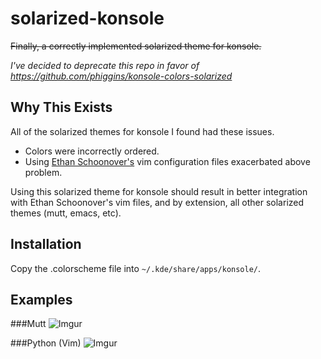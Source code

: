 solarized-konsole
=================

~~Finally, a correctly implemented solarized theme for konsole.~~

*I've decided to deprecate this repo in favor of https://github.com/phiggins/konsole-colors-solarized*

Why This Exists
---------------

All of the solarized themes for konsole I found had these issues.

 - Colors were incorrectly ordered.
 - Using [Ethan Schoonover's](https://github.com/altercation/solarized) vim configuration files exacerbated above problem.

Using this solarized theme for konsole should result in better integration with Ethan Schoonover's vim files, and by extension, all other solarized themes (mutt, emacs, etc).

Installation
------------

Copy the .colorscheme file into ```~/.kde/share/apps/konsole/```.

Examples
--------
###Mutt
![Imgur](http://i.imgur.com/4MXZHpO.png)

###Python (Vim)
![Imgur](http://i.imgur.com/AjMASV1.png)
